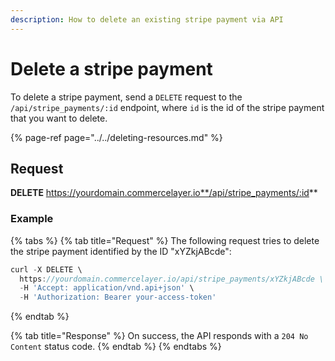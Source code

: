 ```yaml
---
description: How to delete an existing stripe payment via API
---
```


# Delete a stripe payment

To delete a stripe payment, send a `DELETE` request to the `/api/stripe_payments/:id` endpoint, where `id` is the id of the stripe payment that you want to delete.

{% page-ref page="../../deleting-resources.md" %}

## Request

**DELETE** https://yourdomain.commercelayer.io**/api/stripe_payments/:id**

### Example

{% tabs %}
{% tab title="Request" %}
The following request tries to delete the stripe payment identified by the ID "xYZkjABcde":

```javascript
curl -X DELETE \
  https://yourdomain.commercelayer.io/api/stripe_payments/xYZkjABcde \
  -H 'Accept: application/vnd.api+json' \
  -H 'Authorization: Bearer your-access-token'
```
{% endtab %}

{% tab title="Response" %}
On success, the API responds with a `204 No Content` status code.
{% endtab %}
{% endtabs %}

